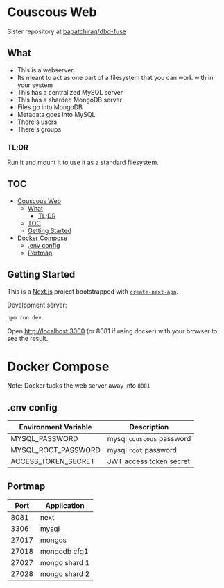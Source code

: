 # Couscous Web

Sister repository at [bapatchirag/dbd-fuse](https://github.com/bapatchirag/dbd-fuse)

## What

-   This is a webserver.
-   Its meant to act as one part of a filesystem that you can work with in your system
-   This has a centralized MySQL server
-   This has a sharded MongoDB server
-   Files go into MongoDB
-   Metadata goes into MySQL
-   There's users
-   There's groups

### TL;DR

Run it and mount it to use it as a standard filesystem.

## TOC

- [Couscous Web](#couscous-web)
  - [What](#what)
    - [TL;DR](#tldr)
  - [TOC](#toc)
  - [Getting Started](#getting-started)
- [Docker Compose](#docker-compose)
  - [.env config](#env-config)
  - [Portmap](#portmap)

## Getting Started

This is a [Next.js](https://nextjs.org/) project bootstrapped with [`create-next-app`](https://github.com/vercel/next.js/tree/canary/packages/create-next-app).

Development server:

```bash
npm run dev
```

Open [http://localhost:3000](http://localhost:3000) (or 8081 if using docker) with your browser to see the result.

# Docker Compose

Note: Docker tucks the web server away into `8081`

## .env config

| Environment Variable | Description               |
| -------------------- | ------------------------- |
| MYSQL_PASSWORD       | mysql `couscous` password |
| MYSQL_ROOT_PASSWORD  | mysql `root` password     |
| ACCESS_TOKEN_SECRET  | JWT access token secret   |

## Portmap

| Port  | Application   |
| ----- | ------------- |
| 8081  | next          |
| 3306  | mysql         |
| 27017 | mongos        |
| 27018 | mongodb cfg1  |
| 27027 | mongo shard 1 |
| 27028 | mongo shard 2 |
